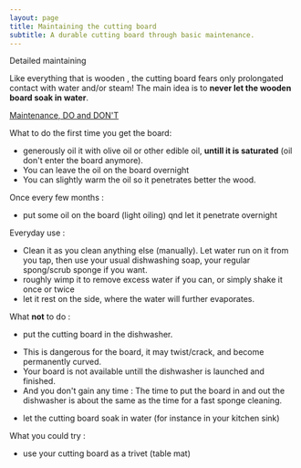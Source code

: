```yaml
---
layout: page
title: Maintaining the cutting board
subtitle: A durable cutting board through basic maintenance.
---
```

Detailed maintaining

Like everything that is wooden , 
the cutting board fears only prolongated contact with water and/or steam! 
The main idea is to __never let the wooden board soak in water__.


[Maintenance, DO and DON'T](http://Remi-C.github.io/ultimately_functional_cutting_board/img/maintaining/maintaining_do_dont.svg)


What to do the first time you get the board: 


 - generously oil it with olive oil or other edible oil, __untill it is saturated__ (oil don't enter the board anymore).
 - You can leave the oil on the board overnight
 - You can slightly warm the oil so it penetrates better the wood.  


Once every few months :


 - put some oil on the board (light oiling) qnd let it penetrate overnight

 
Everyday use : 


 - Clean it as you clean anything else (manually). Let water run on it from you tap, then use your usual dishwashing soap, your regular spong/scrub sponge if you want. 
 - roughly wimp it to remove excess water if you can, or simply shake it once or twice
 - let it rest on the side, where the water will further evaporates.
  
  

What __not__ to do : 


 - put the cutting board in the dishwasher. 
  * This is dangerous for the board, it may twist/crack, and become permanently curved.
  * Your board is not available untill the dishwasher is launched and finished.
  * And you don't gain any time : The time to put the board in and out the dishwasher is about the same as the time for a fast sponge cleaning.
 - let the cutting board soak in water (for instance in your kitchen sink)

 
What you could try :


 - use your cutting board as a trivet (table mat) 
